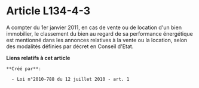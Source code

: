 # Article L134-4-3

A compter du 1er janvier 2011, en cas de vente ou de location d'un bien immobilier, le classement du bien au regard de sa
performance énergétique est mentionné dans les annonces relatives à la vente ou la location, selon des modalités définies par
décret en Conseil d'Etat.

**Liens relatifs à cet article**

	**Créé par**:

	  - Loi n°2010-788 du 12 juillet 2010 - art. 1
